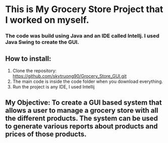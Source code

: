 # This is My Grocery Store Project that I worked on myself. 
### The code was build using Java and an IDE called Intellj. I used Java Swing to create the GUI. 

## How to install:
1. Clone the repository: https://github.com/skytruong90/Grocery_Store_GUI.git
2. The main code is inside the code folder when you download everything.
3. Run the project is any IDE, I used Intellij

## My Objective: To create a GUI based system that allows a user to manage a grocery store with all the different products. The system can be used to generate various reports about products and prices of those products.
